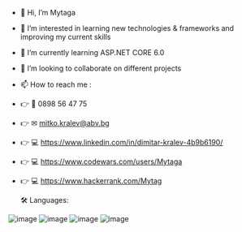 - 👋 Hi, I’m Mytaga
- 👀 I’m interested in learning new technologies & frameworks and improving my current skills
- 🌱 I’m currently learning ASP.NET CORE 6.0
- 💞️ I’m looking to collaborate on different projects
- 📫 How to reach me : 
- 👉 📱 0898 56 47 75 
- 👉 ✉ mitko.kralev@abv.bg 
- 👉 💻 https://www.linkedin.com/in/dimitar-kralev-4b9b6190/ 
- 👉 💻 https://www.codewars.com/users/Mytaga 
- 👉 💻 https://www.hackerrank.com/Mytag

  🛠️ Languages:
  
![image](https://user-images.githubusercontent.com/86414839/212763943-4660fcb5-5f0c-4477-b356-4f0e541f4743.png) 
![image](https://user-images.githubusercontent.com/86414839/212764335-97fb7a19-43d4-425c-82f3-000acdd42298.png)
![image](https://user-images.githubusercontent.com/86414839/212764481-37a15384-b03e-4d55-87a0-fa07617976be.png)
![image](https://user-images.githubusercontent.com/86414839/212764398-2fbc1e57-ab7f-4e21-8e45-90312becbf20.png)

  
<!---
Mytaga/Mytaga is a ✨ special ✨ repository because its `README.md` (this file) appears on your GitHub profile.
You can click the Preview link to take a look at your changes.
--->
